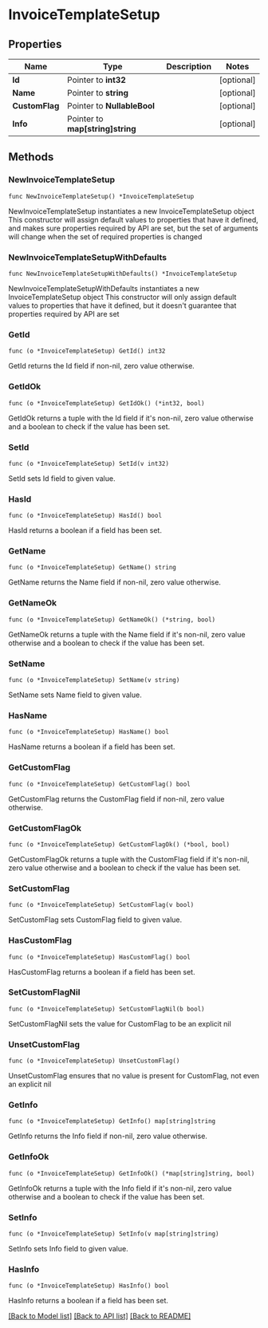# InvoiceTemplateSetup

## Properties

Name | Type | Description | Notes
------------ | ------------- | ------------- | -------------
**Id** | Pointer to **int32** |  | [optional] 
**Name** | Pointer to **string** |  | [optional] 
**CustomFlag** | Pointer to **NullableBool** |  | [optional] 
**Info** | Pointer to **map[string]string** |  | [optional] 

## Methods

### NewInvoiceTemplateSetup

`func NewInvoiceTemplateSetup() *InvoiceTemplateSetup`

NewInvoiceTemplateSetup instantiates a new InvoiceTemplateSetup object
This constructor will assign default values to properties that have it defined,
and makes sure properties required by API are set, but the set of arguments
will change when the set of required properties is changed

### NewInvoiceTemplateSetupWithDefaults

`func NewInvoiceTemplateSetupWithDefaults() *InvoiceTemplateSetup`

NewInvoiceTemplateSetupWithDefaults instantiates a new InvoiceTemplateSetup object
This constructor will only assign default values to properties that have it defined,
but it doesn't guarantee that properties required by API are set

### GetId

`func (o *InvoiceTemplateSetup) GetId() int32`

GetId returns the Id field if non-nil, zero value otherwise.

### GetIdOk

`func (o *InvoiceTemplateSetup) GetIdOk() (*int32, bool)`

GetIdOk returns a tuple with the Id field if it's non-nil, zero value otherwise
and a boolean to check if the value has been set.

### SetId

`func (o *InvoiceTemplateSetup) SetId(v int32)`

SetId sets Id field to given value.

### HasId

`func (o *InvoiceTemplateSetup) HasId() bool`

HasId returns a boolean if a field has been set.

### GetName

`func (o *InvoiceTemplateSetup) GetName() string`

GetName returns the Name field if non-nil, zero value otherwise.

### GetNameOk

`func (o *InvoiceTemplateSetup) GetNameOk() (*string, bool)`

GetNameOk returns a tuple with the Name field if it's non-nil, zero value otherwise
and a boolean to check if the value has been set.

### SetName

`func (o *InvoiceTemplateSetup) SetName(v string)`

SetName sets Name field to given value.

### HasName

`func (o *InvoiceTemplateSetup) HasName() bool`

HasName returns a boolean if a field has been set.

### GetCustomFlag

`func (o *InvoiceTemplateSetup) GetCustomFlag() bool`

GetCustomFlag returns the CustomFlag field if non-nil, zero value otherwise.

### GetCustomFlagOk

`func (o *InvoiceTemplateSetup) GetCustomFlagOk() (*bool, bool)`

GetCustomFlagOk returns a tuple with the CustomFlag field if it's non-nil, zero value otherwise
and a boolean to check if the value has been set.

### SetCustomFlag

`func (o *InvoiceTemplateSetup) SetCustomFlag(v bool)`

SetCustomFlag sets CustomFlag field to given value.

### HasCustomFlag

`func (o *InvoiceTemplateSetup) HasCustomFlag() bool`

HasCustomFlag returns a boolean if a field has been set.

### SetCustomFlagNil

`func (o *InvoiceTemplateSetup) SetCustomFlagNil(b bool)`

 SetCustomFlagNil sets the value for CustomFlag to be an explicit nil

### UnsetCustomFlag
`func (o *InvoiceTemplateSetup) UnsetCustomFlag()`

UnsetCustomFlag ensures that no value is present for CustomFlag, not even an explicit nil
### GetInfo

`func (o *InvoiceTemplateSetup) GetInfo() map[string]string`

GetInfo returns the Info field if non-nil, zero value otherwise.

### GetInfoOk

`func (o *InvoiceTemplateSetup) GetInfoOk() (*map[string]string, bool)`

GetInfoOk returns a tuple with the Info field if it's non-nil, zero value otherwise
and a boolean to check if the value has been set.

### SetInfo

`func (o *InvoiceTemplateSetup) SetInfo(v map[string]string)`

SetInfo sets Info field to given value.

### HasInfo

`func (o *InvoiceTemplateSetup) HasInfo() bool`

HasInfo returns a boolean if a field has been set.


[[Back to Model list]](../README.md#documentation-for-models) [[Back to API list]](../README.md#documentation-for-api-endpoints) [[Back to README]](../README.md)


